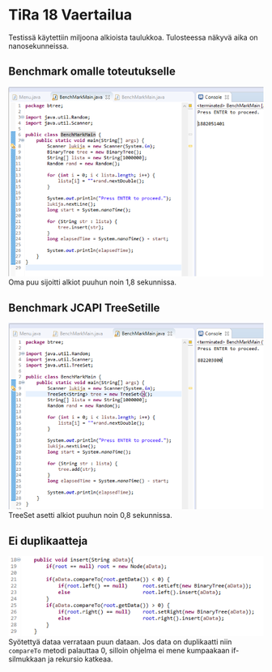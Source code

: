 # TiRa 18 Vaertailua
Testissä käytettiin miljoona alkioista taulukkoa. Tulosteessa näkyvä aika on nanosekunneissa.

## Benchmark omalle toteutukselle
![kuva1](https://raw.githubusercontent.com/wesenbergg/TiRa-k2020/master/Tira18-Vertailu/tira18-puu.PNG)
Oma puu sijoitti alkiot puuhun noin 1,8 sekunnissa.

## Benchmark JCAPI TreeSetille
![kuva1](https://raw.githubusercontent.com/wesenbergg/TiRa-k2020/master/Tira18-Vertailu/tira18-treeset.PNG)
TreeSet asetti alkiot puuhun noin 0,8 sekunnissa.

## Ei duplikaatteja
![kuva1](https://raw.githubusercontent.com/wesenbergg/TiRa-k2020/master/Tira18-Vertailu/tira18-insert.PNG)
Syötettyä dataa verrataan puun dataan. Jos data on duplikaatti niin `compareTo` metodi palauttaa 0, silloin ohjelma ei mene kumpaakaan if-silmukkaan ja rekursio katkeaa.
